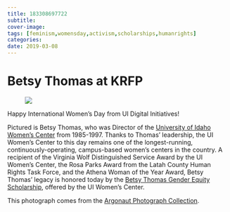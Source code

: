 ```yaml
---
title: 183308697722
subtitle: 
cover-image: 
tags: [feminism,womensday,activism,scholarships,humanrights]
categories: 
date: 2019-03-08
---
```


<h1>Betsy Thomas at KRFP</h1>
<figure class="tmblr-full" data-orig-height="513" data-orig-width="730">
 <img class="img-fluid" src="https://www.lib.uidaho.edu/digital/objects/uidahodigital/183308697722.jpg" data-orig-height="513" data-orig-width="730" />
</figure>
<p>Happy International Women’s Day from UI Digital Initiatives!</p>
<p>Pictured is Betsy Thomas, who was Director of the <a href="https://www.uidaho.edu/diversity/edu/womens-center" target="_blank">University of Idaho Women’s Center</a> from 1985-1997. Thanks to Thomas’ leadership, the UI Women’s Center to this day remains one of the longest-running, continuously-operating, campus-based women’s centers in the country. A recipient of the Virginia Wolf Distinguished Service Award by the UI Women’s Center, the Rosa Parks Award from the Latah County Human Rights Task Force, and the Athena Woman of the Year Award, Betsy Thomas’ legacy is honored today by the <a href="https://www.uidaho.edu/diversity/edu/womens-center/resources/scholarships" target="_blank">Betsy Thomas Gender Equity Scholarship</a>, offered by the UI Women’s Center.</p>
<p>This photograph comes from the <a href="https://digital.lib.uidaho.edu/digital/collection/p17254coll3/search" target="_blank">Argonaut Photograph Collection</a>.</p>
